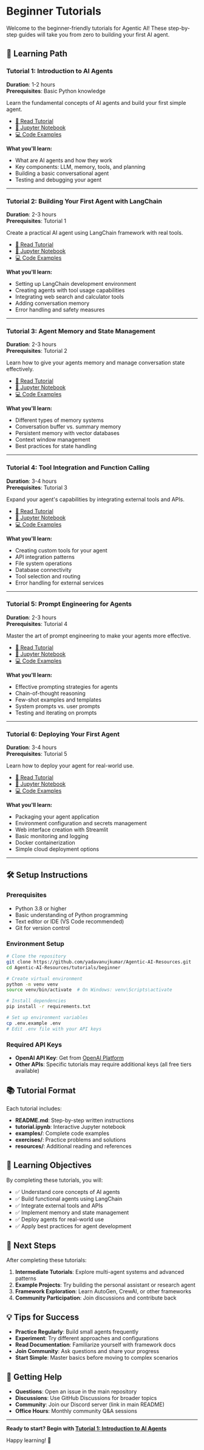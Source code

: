 # Beginner Tutorials

Welcome to the beginner-friendly tutorials for Agentic AI! These step-by-step guides will take you from zero to building your first AI agent.

## 🎯 Learning Path

### Tutorial 1: Introduction to AI Agents
**Duration**: 1-2 hours  
**Prerequisites**: Basic Python knowledge

Learn the fundamental concepts of AI agents and build your first simple agent.

- [📖 Read Tutorial](./01-introduction-to-agents/)
- [📓 Jupyter Notebook](./01-introduction-to-agents/tutorial.ipynb)
- [💻 Code Examples](./01-introduction-to-agents/examples/)

**What you'll learn:**
- What are AI agents and how they work
- Key components: LLM, memory, tools, and planning
- Building a basic conversational agent
- Testing and debugging your agent

---

### Tutorial 2: Building Your First Agent with LangChain
**Duration**: 2-3 hours  
**Prerequisites**: Tutorial 1

Create a practical AI agent using LangChain framework with real tools.

- [📖 Read Tutorial](./02-first-agent-langchain/)
- [📓 Jupyter Notebook](./02-first-agent-langchain/tutorial.ipynb)
- [💻 Code Examples](./02-first-agent-langchain/examples/)

**What you'll learn:**
- Setting up LangChain development environment
- Creating agents with tool usage capabilities
- Integrating web search and calculator tools
- Adding conversation memory
- Error handling and safety measures

---

### Tutorial 3: Agent Memory and State Management
**Duration**: 2-3 hours  
**Prerequisites**: Tutorial 2

Learn how to give your agents memory and manage conversation state effectively.

- [📖 Read Tutorial](./03-memory-and-state/)
- [📓 Jupyter Notebook](./03-memory-and-state/tutorial.ipynb)
- [💻 Code Examples](./03-memory-and-state/examples/)

**What you'll learn:**
- Different types of memory systems
- Conversation buffer vs. summary memory
- Persistent memory with vector databases
- Context window management
- Best practices for state handling

---

### Tutorial 4: Tool Integration and Function Calling
**Duration**: 3-4 hours  
**Prerequisites**: Tutorial 3

Expand your agent's capabilities by integrating external tools and APIs.

- [📖 Read Tutorial](./04-tool-integration/)
- [📓 Jupyter Notebook](./04-tool-integration/tutorial.ipynb)
- [💻 Code Examples](./04-tool-integration/examples/)

**What you'll learn:**
- Creating custom tools for your agent
- API integration patterns
- File system operations
- Database connectivity
- Tool selection and routing
- Error handling for external services

---

### Tutorial 5: Prompt Engineering for Agents
**Duration**: 2-3 hours  
**Prerequisites**: Tutorial 4

Master the art of prompt engineering to make your agents more effective.

- [📖 Read Tutorial](./05-prompt-engineering/)
- [📓 Jupyter Notebook](./05-prompt-engineering/tutorial.ipynb)
- [💻 Code Examples](./05-prompt-engineering/examples/)

**What you'll learn:**
- Effective prompting strategies for agents
- Chain-of-thought reasoning
- Few-shot examples and templates
- System prompts vs. user prompts
- Testing and iterating on prompts

---

### Tutorial 6: Deploying Your First Agent
**Duration**: 3-4 hours  
**Prerequisites**: Tutorial 5

Learn how to deploy your agent for real-world use.

- [📖 Read Tutorial](./06-deployment/)
- [📓 Jupyter Notebook](./06-deployment/tutorial.ipynb)
- [💻 Code Examples](./06-deployment/examples/)

**What you'll learn:**
- Packaging your agent application
- Environment configuration and secrets management
- Web interface creation with Streamlit
- Basic monitoring and logging
- Docker containerization
- Simple cloud deployment options

---

## 🛠️ Setup Instructions

### Prerequisites
- Python 3.8 or higher
- Basic understanding of Python programming
- Text editor or IDE (VS Code recommended)
- Git for version control

### Environment Setup
```bash
# Clone the repository
git clone https://github.com/yadavanujkumar/Agentic-AI-Resources.git
cd Agentic-AI-Resources/tutorials/beginner

# Create virtual environment
python -m venv venv
source venv/bin/activate  # On Windows: venv\Scripts\activate

# Install dependencies
pip install -r requirements.txt

# Set up environment variables
cp .env.example .env
# Edit .env file with your API keys
```

### Required API Keys
- **OpenAI API Key**: Get from [OpenAI Platform](https://platform.openai.com/)
- **Other APIs**: Specific tutorials may require additional keys (all free tiers available)

## 📚 Tutorial Format

Each tutorial includes:
- **README.md**: Step-by-step written instructions
- **tutorial.ipynb**: Interactive Jupyter notebook
- **examples/**: Complete code examples
- **exercises/**: Practice problems and solutions
- **resources/**: Additional reading and references

## 🎯 Learning Objectives

By completing these tutorials, you will:
- ✅ Understand core concepts of AI agents
- ✅ Build functional agents using LangChain
- ✅ Integrate external tools and APIs
- ✅ Implement memory and state management
- ✅ Deploy agents for real-world use
- ✅ Apply best practices for agent development

## 🚀 Next Steps

After completing these tutorials:
1. **Intermediate Tutorials**: Explore multi-agent systems and advanced patterns
2. **Example Projects**: Try building the personal assistant or research agent
3. **Framework Exploration**: Learn AutoGen, CrewAI, or other frameworks
4. **Community Participation**: Join discussions and contribute back

## 💡 Tips for Success

- **Practice Regularly**: Build small agents frequently
- **Experiment**: Try different approaches and configurations
- **Read Documentation**: Familiarize yourself with framework docs
- **Join Community**: Ask questions and share your progress
- **Start Simple**: Master basics before moving to complex scenarios

## 🤝 Getting Help

- **Questions**: Open an issue in the main repository
- **Discussions**: Use GitHub Discussions for broader topics
- **Community**: Join our Discord server (link in main README)
- **Office Hours**: Monthly community Q&A sessions



---

**Ready to start? Begin with [Tutorial 1: Introduction to AI Agents](./01-introduction-to-agents/)**

Happy learning! 🚀